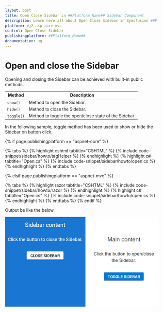 ```yaml
---
layout: post
title: Open Close Sidebar in ##Platform_Name## Sidebar Component
description: Learn here all about Open Close Sidebar in Syncfusion ##Platform_Name## Sidebar component of Syncfusion Essential JS 2 and more.
platform: ej2-asp-core-mvc
control: Open Close Sidebar
publishingplatform: ##Platform_Name##
documentation: ug
---
```



# Open and close the Sidebar

Opening and closing the Sidebar can be achieved with built-in public methods.

| Method | Description  |
|------|------|
| `show()`  |  Method to open the Sidebar. |
| `hide()`  |  Method to close the Sidebar. |
| `toggle()`  |  Method to toggle the open/close state of the Sidebar. |

In the following sample, toggle method has been used to show or hide the Sidebar on button click.

{% if page.publishingplatform == "aspnet-core" %}

{% tabs %}
{% highlight cshtml tabtitle="CSHTML" %}
{% include code-snippet/sidebar/howto/tagHelper %}
{% endhighlight %}
{% highlight c# tabtitle="Open.cs" %}
{% include code-snippet/sidebar/howto/open.cs %}
{% endhighlight %}
{% endtabs %}

{% elsif page.publishingplatform == "aspnet-mvc" %}

{% tabs %}
{% highlight razor tabtitle="CSHTML" %}
{% include code-snippet/sidebar/howto/razor %}
{% endhighlight %}
{% highlight c# tabtitle="Open.cs" %}
{% include code-snippet/sidebar/howto/open.cs %}
{% endhighlight %}
{% endtabs %}
{% endif %}



Output be like the below.

![Sidebar Sample](../images/open_close.png)